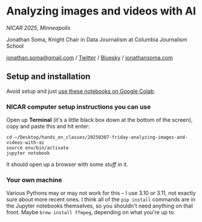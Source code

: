 # Analyzing images and videos with AI

*NICAR 2025, Minneapolis*

Jonathan Soma, Knight Chair in Data Journalism at Columbia Journalism School

[jonathan.soma@gmail.com](mailto:jonathan.soma@gmail.com) / [Twitter](https://x.com/dangerscarf) / [Bluesky](https://bsky.app/profile/dangerscarf.bsky.social) / [jonathansoma.com](https://jonathansoma.com)

## Setup and installation

Avoid setup and just [use these notebooks on Google Colab](http://colab.research.google.com/github/jsoma/nicar25-ai-images-video/).

### NICAR computer setup instructions you can use

Open up **Terminal** (it's a little black box down at the bottom of the screen), copy and paste this and hit enter:

```
cd ~/Desktop/hands_on_classes/20250307-friday-analyzing-images-and-videos-with-ai
source env/bin/activate
jupyter notebook
```

It should open up a browser with some *stuff* in it.

### Your own machine

Various Pythons may or may not work for this – I use 3.10 or 3.11, not exactly sure about more recent ones. I think all of the `pip install` commands are in the Jupyter notebooks themselves, so you shouldn't need anything on that front. Maybe `brew install ffmpeg`, depending on what you're up to.
